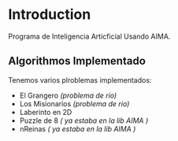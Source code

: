 # Introduction #

Programa de Inteligencia Articficial Usando AIMA.


## Algorithmos Implementado ##

Tenemos varios plroblemas implementados:
  * El Grangero _(problema de rio)_
  * Los Misionarios _(problema de rio)_
  * Laberinto en 2D
  * Puzzle de 8 _( ya estaba en la lib AIMA )_
  * nReinas _( ya estaba en la lib AIMA )_